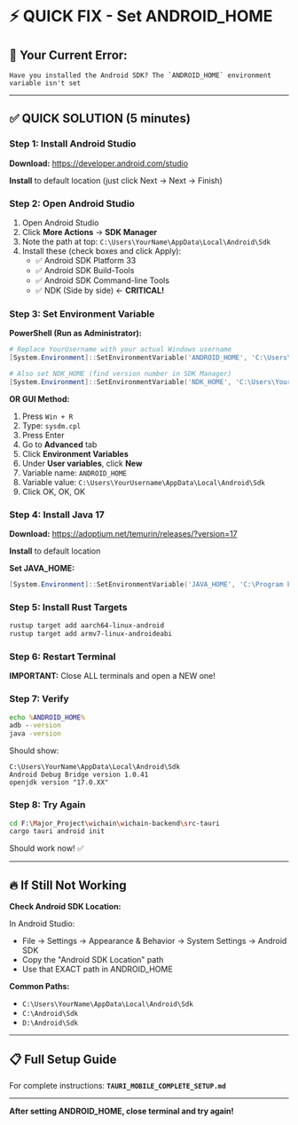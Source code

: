 # ⚡ QUICK FIX - Set ANDROID_HOME

## 🎯 Your Current Error:

```
Have you installed the Android SDK? The `ANDROID_HOME` environment variable isn't set
```

---

## ✅ QUICK SOLUTION (5 minutes)

### **Step 1: Install Android Studio**

**Download:** https://developer.android.com/studio

**Install** to default location (just click Next → Next → Finish)

### **Step 2: Open Android Studio**

1. Open Android Studio
2. Click **More Actions** → **SDK Manager**
3. Note the path at top: `C:\Users\YourName\AppData\Local\Android\Sdk`
4. Install these (check boxes and click Apply):
   - ✅ Android SDK Platform 33
   - ✅ Android SDK Build-Tools
   - ✅ Android SDK Command-line Tools
   - ✅ NDK (Side by side) ← **CRITICAL!**

### **Step 3: Set Environment Variable**

**PowerShell (Run as Administrator):**

```powershell
# Replace YourUsername with your actual Windows username
[System.Environment]::SetEnvironmentVariable('ANDROID_HOME', 'C:\Users\YourUsername\AppData\Local\Android\Sdk', 'User')

# Also set NDK_HOME (find version number in SDK Manager)
[System.Environment]::SetEnvironmentVariable('NDK_HOME', 'C:\Users\YourUsername\AppData\Local\Android\Sdk\ndk\26.1.10909125', 'User')
```

**OR GUI Method:**

1. Press `Win + R`
2. Type: `sysdm.cpl`
3. Press Enter
4. Go to **Advanced** tab
5. Click **Environment Variables**
6. Under **User variables**, click **New**
7. Variable name: `ANDROID_HOME`
8. Variable value: `C:\Users\YourUsername\AppData\Local\Android\Sdk`
9. Click OK, OK, OK

### **Step 4: Install Java 17**

**Download:** https://adoptium.net/temurin/releases/?version=17

**Install** to default location

**Set JAVA_HOME:**

```powershell
[System.Environment]::SetEnvironmentVariable('JAVA_HOME', 'C:\Program Files\Eclipse Adoptium\jdk-17.0.XX-hotspot', 'User')
```

### **Step 5: Install Rust Targets**

```bash
rustup target add aarch64-linux-android
rustup target add armv7-linux-androideabi
```

### **Step 6: Restart Terminal**

**IMPORTANT:** Close ALL terminals and open a NEW one!

### **Step 7: Verify**

```cmd
echo %ANDROID_HOME%
adb --version
java -version
```

Should show:
```
C:\Users\YourName\AppData\Local\Android\Sdk
Android Debug Bridge version 1.0.41
openjdk version "17.0.XX"
```

### **Step 8: Try Again**

```bash
cd F:\Major_Project\wichain\wichain-backend\src-tauri
cargo tauri android init
```

Should work now! ✅

---

## 🔥 If Still Not Working

**Check Android SDK Location:**

In Android Studio:
- File → Settings → Appearance & Behavior → System Settings → Android SDK
- Copy the "Android SDK Location" path
- Use that EXACT path in ANDROID_HOME

**Common Paths:**
- `C:\Users\YourName\AppData\Local\Android\Sdk`
- `C:\Android\Sdk`
- `D:\Android\Sdk`

---

## 📋 Full Setup Guide

For complete instructions: **`TAURI_MOBILE_COMPLETE_SETUP.md`**

---

**After setting ANDROID_HOME, close terminal and try again!**
